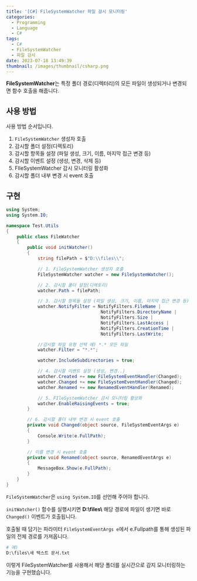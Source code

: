 ```yaml
---
title: '[C#] FileSystemWatcher 파일 감시 모니터링'
categories:
  - Programming
  - Language
  - C#
tags:
  - C#
  - FileSystemWatcher
  - 파일 감시
date: 2023-07-18 13:49:39
thumbnail: /images/thumbnail/csharp.png
---
```


**FileSystemWatcher**는 특정 폴더 경로(디렉터리)의 모든 파일이 생성되거나 변경되면 함수 호출을 해줍니다.

## 사용 방법

사용 방법 순서입니다.

1. `FileSystemWatcher` 생성자 호출
2. 감시할 폴더 설정(디렉토리)
3. 감시할 항목들 설정 (파일 생성, 크기, 이름, 마지막 접근 변경 등)
4. 감시할 이벤트 설정 (생성, 변경, 삭제 등)
5. FIleSystemWatcher 감시 모니터링 활성화
6. 감시할 폴더 내부 변경 시 event 호출

## 구현

```cs
using System;
using System.IO;

namespace Test.Utils
{
    public class FileWatcher
    {
        public void initWatcher()
        {
            string filePath = $"D:\\files\\";

            // 1. FileSystemWatcher 생성자 호출
            FileSystemWatcher watcher = new FileSystemWatcher();

            // 2. 감시할 폴더 설정(디렉토리)
            watcher.Path = filePath;

            // 3. 감시할 항목들 설정 (파일 생성, 크기, 이름, 마지막 접근 변경 등)
            watcher.NotifyFilter = NotifyFilters.FileName |
                                    NotifyFilters.DirectoryName |
                                    NotifyFilters.Size |
                                    NotifyFilters.LastAccess |
                                    NotifyFilters.CreationTime |
                                    NotifyFilters.LastWrite;

            //감시할 파일 유형 선택 예) *.* 모든 파일
            watcher.Filter = "*.*";

            watcher.IncludeSubdirectories = true;

            // 4. 감시할 이벤트 설정 (생성, 변경..)
            watcher.Created += new FileSystemEventHandler(Changed);
            watcher.Changed += new FileSystemEventHandler(Changed);
            watcher.Renamed += new RenamedEventHandler(Renamed);

            // 5. FIleSystemWatcher 감시 모니터링 활성화
            watcher.EnableRaisingEvents = true;
        }

        // 6. 감시할 폴더 내부 변경 시 event 호출
        private void Changed(object source, FileSystemEventArgs e)
        {
            Console.Write(e.FullPath);
        }

        // 이름 변경 시 event 호출
        private void Renamed(object source, RenamedEventArgs e)
        {
            MessageBox.Show(e.FullPath);
        }
    }
}

```

`FileSystemWatcher`은 `using System.IO`를 선언해 주어야 합니다.

`initWatcher()` 함수를 실행시키면 **D:\files\\** 해당 경로에 파일이 생기면 바로 `Changed()` 이벤트가 호출됩니다.

호출될 때 담기는 파라미터 `FileSystemEventArgs e`에서 e.Fullpath를 통해 생성된 파일의 전체 경로를 가져옵니다.

```sh
# 예)
D:\files\새 텍스트 문서.txt
```

이렇게 FileSystemWatcher를 사용해서 해당 폴더를 실시간으로 감지 모니터링하는 기능을 구현했습니다.
